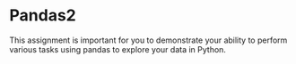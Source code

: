 # Pandas2
This assignment is important for you to demonstrate your ability to perform various tasks using pandas to explore your data in Python.

